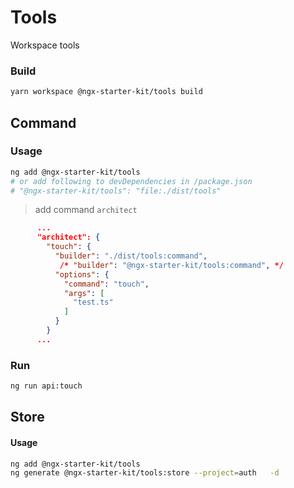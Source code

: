 # Tools

Workspace tools


### Build

```bash
yarn workspace @ngx-starter-kit/tools build
```

## Command

### Usage

```bash
ng add @ngx-starter-kit/tools
# or add following to devDependencies in /package.json 
# "@ngx-starter-kit/tools": "file:./dist/tools"
```

> add command `architect`

```json
      ...
      "architect": {
        "touch": {
          "builder": "./dist/tools:command",
           /* "builder": "@ngx-starter-kit/tools:command", */
          "options": {
            "command": "touch",
            "args": [
              "test.ts"
            ]
          }
        }
      ...
```

### Run
```bash
ng run api:touch
```

## Store

#### Usage

```bash
ng add @ngx-starter-kit/tools
ng generate @ngx-starter-kit/tools:store --project=auth   -d
```
